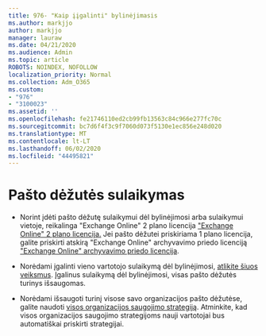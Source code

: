 ```yaml
---
title: 976- "Kaip įįgalinti" bylinėjimasis
ms.author: markjjo
author: markjjo
manager: lauraw
ms.date: 04/21/2020
ms.audience: Admin
ms.topic: article
ROBOTS: NOINDEX, NOFOLLOW
localization_priority: Normal
ms.collection: Adm_O365
ms.custom:
- "976"
- "3100023"
ms.assetid: ''
ms.openlocfilehash: fe21746110ed2cb99fb13563c84c966e277fc70c
ms.sourcegitcommit: bc7d6f4f3c9f7060d073f5130e1ec856e248d020
ms.translationtype: MT
ms.contentlocale: lt-LT
ms.lasthandoff: 06/02/2020
ms.locfileid: "44495821"
---
```

# <a name="place-a-mailbox-on-legal-hold"></a>Pašto dėžutės sulaikymas

- Norint įdėti pašto dėžutę sulaikymui dėl bylinėjimosi arba sulaikymui vietoje, reikalinga "Exchange Online" 2 plano licencija ["Exchange Online" 2 plano licencija.](https://docs.microsoft.com/office365/servicedescriptions/office-365-platform-service-description/office-365-plan-options) Jei pašto dėžutei priskiriama 1 plano licencija, galite priskirti atskirą "Exchange Online" archyvavimo priedo licenciją ["Exchange Online" archyvavimo priedo licencija](https://docs.microsoft.com/office365/servicedescriptions/exchange-online-archiving-service-description).

- Norėdami įgalinti vieno vartotojo sulaikymą dėl bylinėjimosi, [atlikite šiuos veiksmus](https://docs.microsoft.com/microsoft-365/compliance/create-a-litigation-hold). Įgalinus sulaikymą dėl bylinėjimosi, visas pašto dėžutės turinys išsaugomas.

- Norėdami išsaugoti turinį visose savo organizacijos pašto dėžutėse, galite naudoti [visos organizacijos saugojimo strategiją](https://docs.microsoft.com/microsoft-365/compliance/retention-policies#applying-a-retention-policy-to-an-entire-organization-or-specific-locations). Atminkite, kad visos organizacijos saugojimo strategijoms nauji vartotojai bus automatiškai priskirti strategijai.
